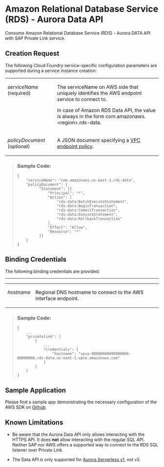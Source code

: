 <!-- loiocf3528f219f1439b899267dc56500040 -->

# Amazon Relational Database Service \(RDS\) - Aurora Data API

Consume Amazon Relational Database Service \(RDS\) - Aurora DATA API with SAP Private Link service.



<a name="loiocf3528f219f1439b899267dc56500040__section_vns_h4t_45b"/>

## Creation Request

The following Cloud Foundry service-specific configuration parameters are supported during a service instance creation:


<table>
<tr>
<td valign="top">

*serviceName* \(required\)

</td>
<td valign="top">

The serviceName on AWS side that uniquely identifies the AWS endpoint service to connect to.

In case of Amazon RDS Data API, the value is always in the form com.amazonaws.<region\>.rds-data.

</td>
</tr>
<tr>
<td valign="top">

*policyDocument* \(optional\)

</td>
<td valign="top">

A JSON document specifying a [VPC endpoint policy](https://docs.aws.amazon.com/vpc/latest/privatelink/vpc-endpoints-access.html).

</td>
</tr>
</table>

> ### Sample Code:  
> ```
> {
>     "serviceName": "com.amazonaws.us-east-1.rds-data",
>     "policyDocument": {
>           "Statement": [{
>               "Principal": "*",
>               "Action": [
>                   "rds-data:BatchExecuteStatement",
>                   "rds-data:BeginTransaction",
>                   "rds-data:CommitTransaction",
>                   "rds-data:ExecuteStatement",
>                   "rds-data:RollbackTransaction"
>               ],
>               "Effect": "Allow",
>               "Resource": "*"
>           }]
>     }
> }
> ```



<a name="loiocf3528f219f1439b899267dc56500040__section_pb5_s4t_45b"/>

## Binding Credentials

The following binding credentials are provided:

****


<table>
<tr>
<td valign="top">

*hostname*

</td>
<td valign="top">

Regional DNS hostname to connect to the AWS interface endpoint.

</td>
</tr>
</table>

> ### Sample Code:  
> ```
> {
>     ...
>     "privatelink": [
>         {
>             ...
>             "credentials": {
>                 "hostname": "vpce-00000000000000000-00000000.rds-data.us-east-1.vpce.amazonaws.com"
>             }
>         }
>     ]
> }
> ```



<a name="loiocf3528f219f1439b899267dc56500040__section_g5d_mxq_nvb"/>

## Sample Application

Please find a sample app demonstrating the necessary configuration of the AWS SDK on [Github](https://github.com/SAP-samples/private-link-aws-services/tree/main/rds-data).



<a name="loiocf3528f219f1439b899267dc56500040__section_v2v_y4t_45b"/>

## Known Limitations

-   Be aware that the Aurora Data API only allows interacting with the HTTPS API. It does **not** allow interacting with the regular SQL API. Neither SAP nor AWS offers a supported way to connect to the RDS SQL listener over Private Link.

-   The Data API is only supported for [Aurora Serverless v1](https://docs.aws.amazon.com/AmazonRDS/latest/AuroraUserGuide/data-api.html), not v2.


